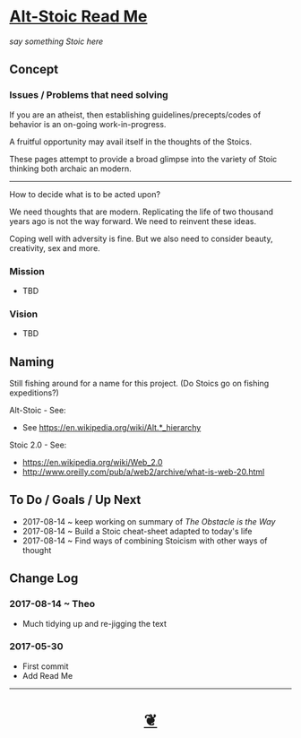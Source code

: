 <span style=display:none; >[You are now in a GitHub source code view - click this link to view Read Me file as a web page]( http://theo-armour.github.io/alt-stoic/#README.md "View file as a web page." ) </span>


# [Alt-Stoic Read Me]( https://theo-armour.github.io/alt-stoic/#README.md )

_say something Stoic here_



## Concept

### Issues / Problems that need solving
<!--

The general format is an adaptation of the ideas developed in Alexander's _et al_ [A Pattern Language]( https://books.google.com/books?id=hwAHmktpk5IC&pg=PR10#v=onepage&q&f=false ) - as summarized on page 10.

Each pattern describes a problem which occurs over and over again in our environment, and then describes the core of the solution to that problem, in such a way that you can use this solution a million times over, without ever doing it the same way twice.

patterns are descriptions of common problems and proposal for the solutions that can be used repeatedly every time the problem is encountered and producing an different outcome.

-->

If you are an atheist, then establishing guidelines/precepts/codes of behavior is an on-going work-in-progress.

A fruitful opportunity may avail itself in the thoughts of the Stoics.

These pages attempt to provide a broad glimpse into the variety of Stoic thinking both archaic an modern.

***

How to decide what is to be acted upon?

We need thoughts that are modern. Replicating the life of two thousand years ago is not the way forward. We need to reinvent these ideas.

Coping well with adversity is fine. But we also need to consider beauty, creativity, sex and more.


### Mission
<!-- a statement of a rationale, applicable now as well as in the future -->

* TBD

### Vision
<!--  a descriptive picture of a desired future state -->

* TBD


## Naming

Still fishing around for a name for this project. (Do Stoics go on fishing expeditions?)

Alt-Stoic - See:
* See https://en.wikipedia.org/wiki/Alt.*_hierarchy

Stoic 2.0 - See:
* https://en.wikipedia.org/wiki/Web_2.0
* http://www.oreilly.com/pub/a/web2/archive/what-is-web-20.html


## To Do / Goals / Up Next

* 2017-08-14 ~ keep working on summary of _The Obstacle is the Way_
* 2017-08-14 ~ Build a Stoic cheat-sheet adapted to today's life
* 2017-08-14 ~ Find ways of combining Stoicism with other ways of thought


## Change Log

### 2017-08-14 ~ Theo

* Much tidying up and re-jigging the text

### 2017-05-30

* First commit
* Add Read Me


***

<h1 style=text-align:center;text-decoration:none;width:100%; ><a href=javascript:window.scrollTo(0,0); title='pushMe pullYou ~ your coming and going happy place' > ❦ </a></h1>

